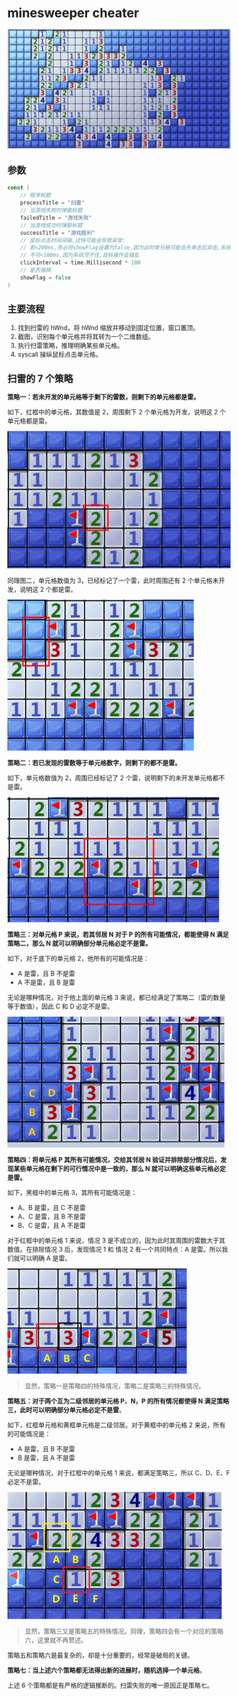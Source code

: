 # minesweeper cheater

![minesweeper-cheater](assets/minesweeper-cheater.gif)



## 参数

```go
const (
    // 程序标题
    processTitle = "扫雷"
    // 当游戏失败时弹窗标题
    failedTitle = "游戏失败"
    // 当游戏成功时弹窗标题
    successTitle = "游戏胜利"
    // 鼠标点击时间间隔,过快可能会导致异常:
    // 若<200ms,务必将showFlag设置为false.因为此时单元格可能会先单击后双击,系统对此会判定为先双击后单击
    // 不可<100ms.因为系统顶不住,鼠标操作会错乱
    clickInterval = time.Millisecond * 100
    // 是否插棋
    showFlag = false
)
```



## 主要流程

1. 找到扫雷的 hWnd，将 hWnd 缩放并移动到固定位置，窗口置顶。
2. 截图，识别每个单元格并将其转为一个二维数组。
3. 执行扫雷策略，推理明确某些单元格。
4. syscall 操纵鼠标点击单元格。



## 扫雷的 7 个策略

**策略一：若未开发的单元格等于剩下的雷数，则剩下的单元格都是雷。**

如下，红框中的单元格，其数值是 2，周围剩下 2 个单元格为开发，说明这 2 个单元格都是雷。

![image-20221113005514630](assets/image-20221113005514630.png)

同理图二，单元格数值为 3，已经标记了一个雷，此时周围还有 2 个单元格未开发，说明这 2 个都是雷。

![image-20221113010304106](assets/image-20221113010304106.png)



**策略二：若已发现的雷数等于单元格数字，则剩下的都不是雷。**

如下，单元格数值为 2，周围已经标记了 2 个雷，说明剩下的未开发单元格都不是雷。

![image-20221113010410094](assets/image-20221113010410094.png)



**策略三：对单元格 P 来说，若其邻居 N 对于 P 的所有可能情况，都能使得 N 满足策略二，那么 N 就可以明确部分单元格必定不是雷。**

如下，对于底下的单元格 2，他所有的可能情况是：

- A 是雷，且 B 不是雷
- A 不是雷，且 B 是雷

无论是哪种情况，对于他上面的单元格 3 来说，都已经满足了策略二（雷的数量等于数值），因此 C 和 D 必定不是雷。

![image-20221113010930487](assets/image-20221113010930487.png)



**策略四：将单元格 P 其所有可能情况，交给其邻居 N 验证并排除部分情况后，发现某些单元格在剩下的可行情况中是一致的，那么 N 就可以明确这些单元格必定是雷。**

如下，黑框中的单元格 3，其所有可能情况是：

- A、B 是雷，且 C 不是雷
- A、C 是雷，且 B 不是雷
- B、C 是雷，且 A 不是雷

对于红框中的单元格 1 来说，情况 3 是不成立的，因为此时其周围的雷数大于其数值。在排除情况 3 后，发现情况 1 和 情况 2 有一个共同特点：A 是雷。所以我们就可以明确 A 是雷。

![image-20221113013826783](assets/image-20221113013826783.png)

> 显然，策略一是策略四的特殊情况，策略二是策略三的特殊情况。



**策略五：对于两个互为二级邻居的单元格 P、N，P 的所有情况都使得 N 满足策略三，此时可以明确部分单元格必定不是雷**。

如下，红框单元格和黄框单元格是二级邻居。对于黄框中的单元格 2 来说，所有的可能情况是：

- A 是雷，且 B 不是雷
- B 是雷，且 A 不是雷

无论是哪种情况，对于红框中的单元格 1 来说，都满足策略三，所以 C、D、E、F 必定不是雷。

![image-20221113015055658](assets/image-20221113015055658.png)

> 显然，策略三又是策略五的特殊情况。同理，策略四会有一个对应的策略六，这里就不再赘述。

策略五和策略六是最复杂的，却是十分重要的，经常是破局的关键。



**策略七：当上述六个策略都无法得出新的进展时，随机选择一个单元格**。

上述 6 个策略都是有严格的逻辑推断的。扫雷失败的唯一原因正是策略七。